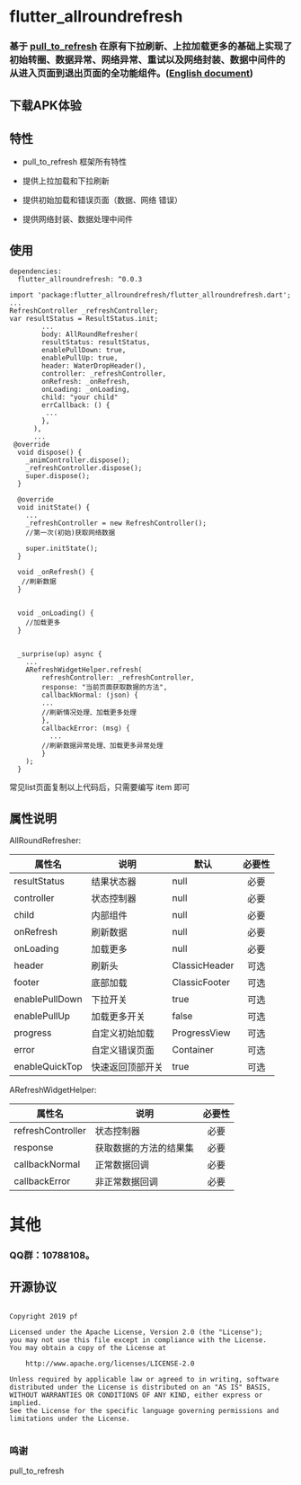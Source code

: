 # flutter_allroundrefresh

### 基于  [pull_to_refresh](<https://pub.flutter-io.cn/packages/pull_to_refresh> ) 在原有下拉刷新、上拉加载更多的基础上实现了初始转圈、数据异常、网络异常、重试以及网络封装、数据中间件的从进入页面到退出页面的全功能组件。([English document](<https://github.com/android-pf/flutter_allroundrefresh/blob/master/README_EN.md> ))

## 下载APK体验

## 特性

- pull_to_refresh 框架所有特性

- 提供上拉加载和下拉刷新

- 提供初始加载和错误页面（数据、网络 错误）

- 提供网络封装、数据处理中间件

  

## 使用

```flutter
dependencies:
  flutter_allroundrefresh: ^0.0.3
```

```flutter
import 'package:flutter_allroundrefresh/flutter_allroundrefresh.dart';
...
RefreshController _refreshController;
var resultStatus = ResultStatus.init;
		...
	    body: AllRoundRefresher(
        resultStatus: resultStatus,
        enablePullDown: true,
        enablePullUp: true,
        header: WaterDropHeader(),
        controller: _refreshController,
        onRefresh: _onRefresh,
        onLoading: _onLoading,
        child: "your child"
        errCallback: () {
         ...
        },
      ),
      ...
 @override
  void dispose() {
    _animController.dispose();
    _refreshController.dispose();
    super.dispose();
  }

  @override
  void initState() {
	...
    _refreshController = new RefreshController(); 
    //第一次(初始)获取网络数据
    
    super.initState();
  }

  void _onRefresh() {
   //刷新数据
  }


  void _onLoading() {
  	//加载更多
  }


  _surprise(up) async {
	...
    ARefreshWidgetHelper.refresh(
        refreshController: _refreshController,
        response: "当前页面获取数据的方法",
        callbackNormal: (json) {
       	...
       	//刷新情况处理、加载更多处理
        },
        callbackError: (msg) {
          ...
       	//刷新数据异常处理、加载更多异常处理
        }
    );
  }
```

常见list页面复制以上代码后，只需要编写 item 即可

## 属性说明

AllRoundRefresher:

| 属性名         | 说明             | 默认          | 必要性 |
| -------------- | ---------------- | ------------- | :----: |
| resultStatus   | 结果状态器       | null          |  必要  |
| controller     | 状态控制器       | null          |  必要  |
| child          | 内部组件         | null          |  必要  |
| onRefresh      | 刷新数据         | null          |  必要  |
| onLoading      | 加载更多         | null          |  必要  |
| header         | 刷新头           | ClassicHeader |  可选  |
| footer         | 底部加载         | ClassicFooter |  可选  |
| enablePullDown | 下拉开关         | true          |  可选  |
| enablePullUp   | 加载更多开关     | false         |  可选  |
| progress       | 自定义初始加载   | ProgressView  |  可选  |
| error          | 自定义错误页面   | Container     |  可选  |
| enableQuickTop | 快速返回顶部开关 | true          |  可选  |

ARefreshWidgetHelper:

| 属性名            | 说明                   | 必要性 |
| ----------------- | ---------------------- | :----: |
| refreshController | 状态控制器             |  必要  |
| response          | 获取数据的方法的结果集 |  必要  |
| callbackNormal    | 正常数据回调           |  必要  |
| callbackError     | 非正常数据回调         |  必要  |



# 其他

### QQ群：10788108。

## 开源协议

```
 
Copyright 2019 pf

Licensed under the Apache License, Version 2.0 (the "License");
you may not use this file except in compliance with the License.
You may obtain a copy of the License at

    http://www.apache.org/licenses/LICENSE-2.0

Unless required by applicable law or agreed to in writing, software
distributed under the License is distributed on an "AS IS" BASIS,
WITHOUT WARRANTIES OR CONDITIONS OF ANY KIND, either express or implied.
See the License for the specific language governing permissions and
limitations under the License.
 
```



### 鸣谢

pull_to_refresh